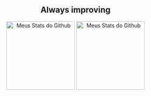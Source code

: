 <h2 align="center"> Always improving </h2>

<div align="center">
 
<img align="center" src="https://github-readme-stats.vercel.app/api?username=Raphael-Soares&show_icons=true&theme=highcontrast-purple&line_height=27" alt="Meus Stats do Github" style="max-width:100%;" height="180em">
<img align="center" src="https://github-readme-stats.vercel.app/api/top-langs/?username=Raphael-Soares&layout=compact&langs_count=7&show_icons=true&theme=highcontrast-purple&line_height=27" alt="Meus Stats do Github" style="max-width:100%;" height="180em">

</div>

